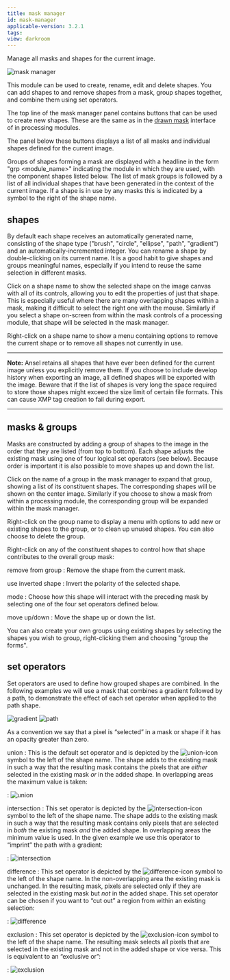 ```yaml
---
title: mask manager
id: mask-manager
applicable-version: 3.2.1
tags:
view: darkroom
---
```


Manage all masks and shapes for the current image.

![mask manager](./mask-manager/mask-manager.png#w25)

This module can be used to create, rename, edit and delete shapes. You can add shapes to and remove shapes from a mask, group shapes together, and combine them using set operators.

The top line of the mask manager panel contains buttons that can be used to create new shapes. These are the same as in the [drawn mask](../../../darkroom/masking-and-blending/masks/drawn.md) interface of in processing modules.

The panel below these buttons displays a list of all masks and individual shapes defined for the current image.

Groups of shapes forming a mask are displayed with a headline in the form "grp <module_name>" indicating the module in which they are used, with the component shapes listed below. The list of mask groups is followed by a list of all individual shapes that have been generated in the context of the current image. If a shape is in use by any masks this is indicated by a symbol to the right of the shape name.

## shapes

By default each shape receives an automatically generated name, consisting of the shape type ("brush", "circle", "ellipse", "path", "gradient") and an automatically-incremented integer. You can rename a shape by double-clicking on its current name. It is a good habit to give shapes and groups meaningful names, especially if you intend to reuse the same selection in different masks.

Click on a shape name to show the selected shape on the image canvas with all of its controls, allowing you to edit the properties of just that shape. This is especially useful where there are many overlapping shapes within a mask, making it difficult to select the right one with the mouse. Similarly if you select a shape on-screen from within the mask controls of a processing module, that shape will be selected in the mask manager.

Right-click on a shape name to show a menu containing options to remove the current shape or to remove all shapes not currently in use.

---

**Note:** Ansel retains all shapes that have ever been defined for the current image unless you explicitly remove them. If you choose to include develop history when exporting an image, all defined shapes will be exported with the image. Beware that if the list of shapes is very long the space required to store those shapes might exceed the size limit of certain file formats. This can cause XMP tag creation to fail during export.

---

## masks & groups

Masks are constructed by adding a group of shapes to the image in the order that they are listed (from top to bottom). Each shape adjusts the existing mask using one of four logical set operators (see below). Because order is important it is also possible to move shapes up and down the list.

Click on the name of a group in the mask manager to expand that group, showing a list of its constituent shapes. The corresponding shapes will be shown on the center image. Similarly if you choose to show a mask from within a processing module, the corresponding group will be expanded within the mask manager.

Right-click on the group name to display a menu with options to add new or existing shapes to the group, or to clean up unused shapes. You can also choose to delete the group.

Right-click on any of the constituent shapes to control how that shape contributes to the overall group mask:

remove from group
: Remove the shape from the current mask.

use inverted shape
: Invert the polarity of the selected shape.

mode
: Choose how this shape will interact with the preceding mask by selecting one of the four set operators defined below.

move up/down
: Move the shape up or down the list.

You can also create your own groups using existing shapes by selecting the shapes you wish to group, right-clicking them and choosing "group the forms".

## set operators

Set operators are used to define how grouped shapes are combined. In the following examples we will use a mask that combines a gradient followed by a path, to demonstrate the effect of each set operator when applied to the path shape.

![gradient](./mask-manager/mask-manager_ex1.png#w33#inline) ![path](./mask-manager/mask-manager_ex2.png#w33#inline)

As a convention we say that a pixel is “selected” in a mask or shape if it has an opacity greater than zero.

union
: This is the default set operator and is depicted by the ![union-icon](./mask-manager/masks_union.png#icon) symbol to the left of the shape name. The shape adds to the existing mask in such a way that the resulting mask contains the pixels that are *either* selected in the existing mask *or* in the added shape. In overlapping areas the maximum value is taken:

: ![union](./mask-manager/mask-manager_ex3.png#w33)

intersection
: This set operator is depicted by the ![intersection-icon](./mask-manager/masks_intersection.png#icon) symbol to the left of the shape name. The shape adds to the existing mask in such a way that the resulting mask contains only pixels that are selected in *both* the existing mask *and* the added shape. In overlapping areas the minimum value is used. In the given example we use this operator to “imprint” the path with a gradient:

: ![intersection](./mask-manager/mask-manager_ex4.png#w33)

difference
: This set operator is depicted by the ![difference-icon](./mask-manager/masks_difference.png#icon) symbol to the left of the shape name. In the non-overlapping area the existing mask is unchanged. In the resulting mask, pixels are selected only if they are selected in the existing mask but *not* in the added shape. This set operator can be chosen if you want to “cut out” a region from within an existing selection:

: ![difference](./mask-manager/mask-manager_ex5.png#w33)

exclusion
: This set operator is depicted by the ![exclusion-icon](./mask-manager/masks_exclusion.png#icon) symbol to the left of the shape name. The resulting mask selects all pixels that are selected in the existing mask and not in the added shape or vice versa. This is equivalent to an “exclusive or”:

: ![exclusion](./mask-manager/mask-manager_ex6.png#w33)
